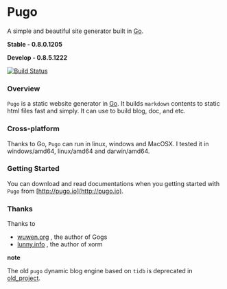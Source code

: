 # Pugo

A simple and beautiful site generator built in [Go](http://golang.org).

**Stable  - 0.8.0.1205**

**Develop - 0.8.5.1222**

[![Build Status](https://drone.io/github.com/go-xiaohei/pugo-static/status.png)](https://drone.io/github.com/go-xiaohei/pugo-static/latest)

### Overview

`Pugo` is a static website generator in [Go](http://golang.org). It builds `markdown` contents to static html files fast and simply. It can use to build blog, doc, and etc.

### Cross-platform

Thanks to Go, `Pugo` can run in linux, windows and MacOSX. I tested it in windows/amd64, linux/amd64 and darwin/amd64.


### Getting Started

You can download and read documentations when you getting started with `Pugo` from [http://pugo.io](http://pugo.io).


### Thanks

Thanks to

- [wuwen.org](http://wuwen.org) , the author of Gogs
- [lunny.info](http://lunny.info) , the author of xorm

**note**

The old `pugo` dynamic blog engine based on `tidb` is deprecated in [old_project](https://github.com/go-xiaohei/pugo/tree/old_project).